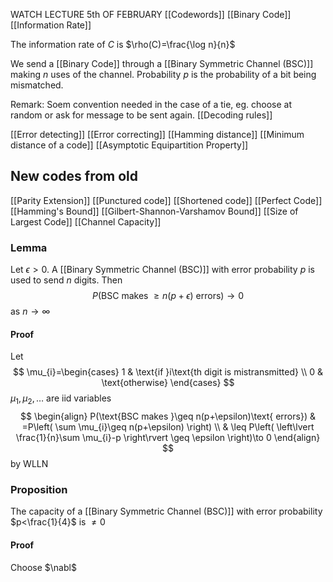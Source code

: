 WATCH LECTURE 5th OF FEBRUARY
[[Codewords]]
[[Binary Code]]
[[Information Rate]]

The information rate of $C$ is $\rho(C)=\frac{\log n}{n}$

We send a [[Binary Code]] through a [[Binary Symmetric Channel (BSC)]] making $n$ uses of the channel. Probability $p$ is the probability of a bit being mismatched.

Remark:
Soem convention needed in the case of a tie, eg. choose at random or ask for message to be sent again.
[[Decoding rules]]

[[Error detecting]]
[[Error correcting]]
[[Hamming distance]]
[[Minimum distance of a code]]
[[Asymptotic Equipartition Property]]
## New codes from old
[[Parity Extension]]
[[Punctured code]]
[[Shortened code]]
[[Perfect Code]]
[[Hamming's Bound]]
[[Gilbert-Shannon-Varshamov Bound]]
[[Size of Largest Code]]
[[Channel Capacity]]

### Lemma
Let $\epsilon>0$. A [[Binary Symmetric Channel (BSC)]] with error probability $p$ is used to send $n$ digits. Then
$$
P(\text{BSC makes }\geq n(p+\epsilon) \text{ errors})\to 0
$$
as $n\to \infty$
#### Proof
Let 
$$
\mu_{i}=\begin{cases}
1 & \text{if }i\text{th digit is mistransmitted} \\
0 & \text{otherwise}
\end{cases}
$$
$\mu_{1},\mu_{2},\dots$ are iid variables
$$
\begin{align}
P(\text{BSC makes }\geq n(p+\epsilon)\text{ errors}) & =P\left( \sum \mu_{i}\geq n(p+\epsilon) \right) \\
 & \leq P\left( \left\lvert  \frac{1}{n}\sum \mu_{i}-p  \right\rvert \geq \epsilon \right)\to 0
\end{align}
$$
by WLLN

### Proposition
The capacity of a [[Binary Symmetric Channel (BSC)]] with error probability $p<\frac{1}{4}$ is $\neq 0$

#### Proof
Choose $\nabl$